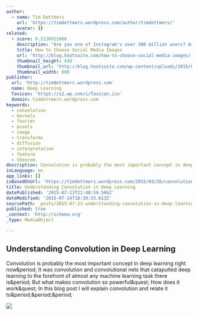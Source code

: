 ```yaml
---
author:
  - name: Tim Dettmers
    url: 'https://timdettmers.wordpress.com/author/timdettmers/'
    avatar: {}
related:
  - score: 0.5130921006
    description: "Are you one of Instagram's over 300 million users? Are you behind any of the 30 billion images that have been pinned on Pinterest? Have you watched some of the over 1 billion Facebook videos viewed on the social network every day? I've yet to come across someone arguing that images don't work on social media."
    title: How to Choose Social Media Images
    url: 'http://blog.hootsuite.com/how-to-choose-social-media-images/'
    thumbnail_height: 430
    thumbnail_url: 'http://blog.hootsuite.com/wp-content/uploads/2015/01/How-to-Choose-Social-Media-Images.jpg'
    thumbnail_width: 600
publisher:
  url: 'http://timdettmers.wordpress.com'
  name: Deep Learning
  favicon: 'https://s2.wp.com/i/favicon.ico'
  domain: timdettmers.wordpress.com
keywords:
  - convolution
  - kernels
  - fourier
  - pixels
  - image
  - transforms
  - diffusion
  - interpretation
  - feature
  - theorem
description: Convolution is probably the most important concept in deep learning right now. It was convolution and convolutional nets that catapulted deep learning to the forefront of almost any machine learning task there is. But what makes convolution so powerful? How does it work? In this blog post I will explain convolution and relate it to...
inLanguage: en
app_links: []
isBasedOnUrl: 'https://timdettmers.wordpress.com/2015/03/26/convolution-deep-learning/#more-192'
title: Understanding Convolution in Deep Learning
datePublished: '2015-07-23T21:40:59.566Z'
dateModified: '2015-07-24T18:39:33.613Z'
sourcePath: _posts/2015-07-23-understanding-convolution-in-deep-learning.md
published: true
_context: 'http://schema.org'
_type: MediaObject

---
```

<article style=""><h1>Understanding Convolution in Deep Learning</h1><p>Convolution is probably the most important concept in deep learning right now&amp;period; It was convolution and convolutional nets that catapulted deep learning to the forefront of almost any machine learning task there is&amp;period; But what makes convolution so powerful&amp;quest; How does it work&amp;quest; In this blog post I will explain convolution and relate it to&amp;period;&amp;period;&amp;period;</p><img src="https://timdettmers.files.wordpress.com/2015/03/autoencoder_fashion_features_and_results.png?w=700&amp;h=882" /></article>